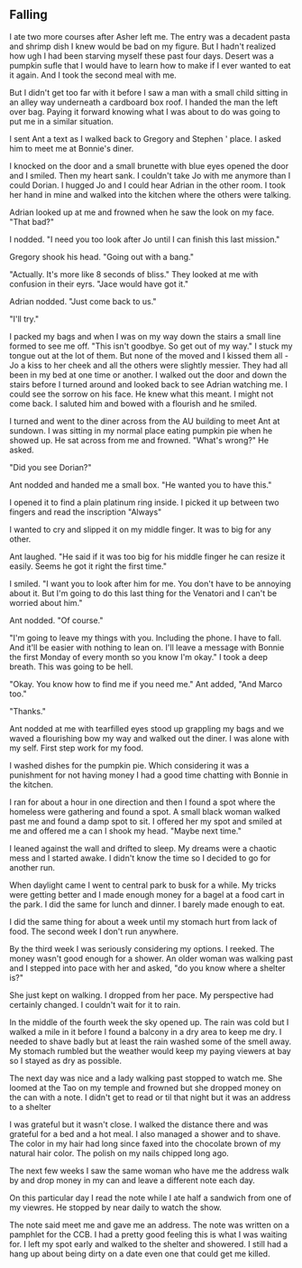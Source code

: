 ## Falling

I ate two more courses after Asher left me.  The entry was a decadent pasta and shrimp dish I knew would be bad on my figure.  But I hadn't realized how ugh I had been starving myself these past four days.  Desert was a pumpkin sufle that I would have to learn how to make if I ever wanted to eat it again.  And I took the second meal with me.

But I didn't get too far with it before I saw a man with a small child sitting in an alley way underneath a cardboard box roof.  I handed the man the left over bag.  Paying it forward knowing what I was about to do was going to put me in a similar situation.

I sent Ant a text as I walked back to Gregory and Stephen ' place.  I asked him to meet me at Bonnie's diner.  

I knocked on the door and a small brunette with blue eyes opened the door and I smiled.  Then my heart sank.  I couldn't take Jo with me anymore than I could Dorian.  I hugged Jo and I could hear Adrian in the other room. I took her hand in mine and walked into the kitchen where the others were talking.

Adrian looked up at me and frowned when he saw the look on my face.  "That bad?"

I nodded. "I need you too look after Jo until I can finish this last mission."

Gregory shook his head.  "Going out with a bang."

"Actually.  It's more like 8 seconds of bliss."  They looked at me with confusion in their eyrs.  "Jace would have got it."

Adrian nodded.  "Just come back to us."

"I'll try."

I packed my bags and when I was on my way down the stairs a small line formed to see me off.  "This isn't goodbye.  So get out of my way."  I stuck my tongue out at the lot of them.  But none of the moved and I kissed them all - Jo a kiss to her cheek and all the others were slightly messier.  They had all been in my bed at one time or another.  I walked out the door and down the stairs before I turned around and looked back to see Adrian watching me.  I could see the sorrow on his face.  He knew what this meant.  I might not come back.  I saluted him and bowed with a flourish and he smiled.

I turned and went to the diner across from the AU building to meet Ant at sundown.  I was sitting in my normal place eating pumpkin pie when he showed up.  He sat across from me and frowned.  "What's wrong?" He asked.

"Did you see Dorian?"

Ant nodded and handed me a small box.  "He wanted you to have this."

I opened it to find a plain platinum ring inside.  I picked it up between two fingers and read the inscription "Always"

I wanted to cry and slipped it on my middle finger.  It was to big for any other.  

Ant laughed.  "He said if it was too big for his middle finger he can resize it easily. Seems he got it right the first time."

I smiled.  "I want you to look after him for me.  You don't have to be annoying about it.  But I'm going to do this last thing for the Venatori and I can't be worried about him."

Ant nodded. "Of course."

"I'm going to leave my things with you.  Including the phone.  I have to fall.  And it'll be easier with nothing to lean on.  I'll leave a message with Bonnie the first Monday of every month so you know I'm okay."  I took a deep breath. This was going to be hell.

"Okay.  You know how to find me if you need me."  Ant added, "And Marco too."

"Thanks."

Ant nodded at me with tearfilled eyes stood up grappling my bags and we waved a flourishing bow my way and walked out the diner. I was alone with my self.  First step work for my food.

I washed dishes for the pumpkin pie.  Which considering it was a punishment for not having money I had a good time chatting with Bonnie in the kitchen.

I ran for about a hour in one direction and then I found a spot where the homeless were gathering and found a spot.  A small black woman walked past me and found a damp spot to sit.  I offered her my spot and smiled at me and offered me a can
  I shook my head.  "Maybe next time."

I leaned against the wall and drifted to sleep.  My dreams were a chaotic mess and I started awake.  I didn't know the time so I decided to go for another run.  

When daylight came I went to central park to busk for a while.  My tricks were getting better and I made enough money for a bagel at a food cart in the park. I did the same for lunch and dinner.  I barely made enough to eat. 

I did the same thing for about a week until my stomach hurt from lack of food.  The second week I don't run anywhere. 

By the third week I was seriously  considering my options.   I reeked.   The money wasn't good enough for a shower. An older woman was walking past and I stepped into pace with her and asked, "do you know where a shelter is?"

She just kept on walking.   I dropped from her pace.  My perspective had certainly changed. I couldn't wait for it to rain.

In the middle of the fourth week the sky opened up. The rain was cold but I walked a mile in it before I found a balcony in a dry area to keep me dry.  I needed to shave badly but at least the rain washed some of the smell away.  My stomach rumbled but the weather would keep my paying viewers at bay so I stayed as dry as possible. 

The next day was nice and a lady walking past stopped to watch me.  She loomed at the Tao on my temple and frowned but she dropped money on the can with a note.   I didn't get to read or til that night but it was an address to a shelter

I was grateful but it wasn't close.  I walked the distance there and was grateful for a bed and a hot meal. I also managed a shower and to shave.   The color in my hair had long since faxed into the chocolate brown of my natural hair color.  The polish on my nails chipped long ago.   

The next few weeks I saw the same woman who have me the address walk by and drop money in my can and leave a different note each day. 

On this particular day I read the note while I ate half a sandwich from one of my viewres.  He stopped by near daily to watch the show. 

The note said meet me and gave me an address.  The note was written on a pamphlet for the CCB.  I had a pretty good feeling this is what I was waiting for.  I left my spot early and walked to the shelter and showered.  I still had a hang up about being dirty on a date even one that could get me killed.

